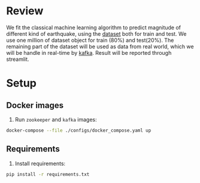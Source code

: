 # Review

We fit the classical machine learning algorithm to predict magnitude of different kind of earthquake, using the [dataset](https://www.kaggle.com/datasets/alessandrolobello/the-ultimate-earthquake-dataset-from-1990-2023/data) both for train and test. We use one million of dataset object for train (80%) and test(20%). The remaining part of the dataset will be used as data from real world, which we will be handle in real-time by [kafka](https://kafka.apache.org/). Result will be reported through streamlit.

# Setup 

## Docker images
1. Run `zookeeper` and `kafka` images:
```bash 
docker-compose --file ./configs/docker_compose.yaml up 
```

## Requirements
1. Install requirements:
```bash
pip install -r requirements.txt
```